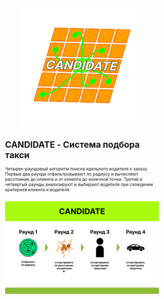 <div align="center">
  <img src="Candidate_Logo.png" alt="Логотип CANDIDATE" width="400">
</div>
<h1>CANDIDATE - Система подбора такси</h1>
Четырех-раундовый алгоритм поиска идельного водителя к заказу.
Первые два раунда отфильтровывают по радиусу и вычисляют расстояние до клиента и от
клиента до конечной точки.
Третий и четвертый раунды анализируют и выбирают водителя при схождении критериев
клиента и водителя.

<div align="center" style="margin-top: 30px;">
  <img src="raunds_sys.png" alt="Алг CANDIDATE" width="900">
</div>
